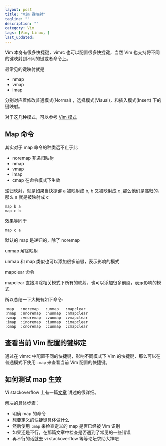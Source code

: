 ```yaml
---
layout: post
title: "Vim 键映射"
tagline: ""
description: ""
category: Vim
tags: [Vim, Linux, ]
last_updated: 
---
```


Vim 本身有很多快捷键，vimrc 也可以配置很多快捷键，当然 Vim 也支持将不同的键映射到不同的键或者命令上。

最常见的键映射就是

- nmap
- vmap
- imap

分别对应着修改普通模式(Normal) ，选择模式(Visual)，和插入模式(Insert) 下的键映射。

对于这几种模式，可以参考 [Vim 模式](/post/2015/05/vim-mode.html)

## Map 命令
其实对于 map 命令的种类远不止于此 

- noremap  非递归映射
- nmap
- vmap
- imap
- cmap 在命令模式下生效

递归映射，就是如果当快捷键 a 被映射成 b, b 又被映射成 c ,那么他们是递归的，那么 a 就是被映射成 c

	map b a
	map c b

效果等同于

	map c a

默认的 map 是递归的，除了 noremap 

unmap 解除映射

unmap 和 map 类似也可以添加很多前缀，表示影响的模式

mapclear 命令

mapclear 直接清除相关模式下所有的映射，也可以添加很多前缀，表示影响的模式

所以总结一下大概有如下命令:

	:map   :noremap   :unmap   :mapclear 
	:nmap  :nnoremap  :nunmap  :nmapclear
	:vmap  :vnoremap  :vunmap  :vmapclear
	:imap  :inoremap  :iunmap  :imapclear
	:cmap  :cnoremap  :cunmap  :cmapclear

## 查看当前 Vim 配置的键绑定

通过在 vimrc 中配置不同的快捷键，影响不同模式下 Vim 的快捷键，那么可以在普通模式下使用 `:map` 来查看当前 Vim 配置的快捷键。


## 如何测试 map 生效

Vi stackoverflow 上有一篇[文章](https://vi.stackexchange.com/questions/7722/how-to-debug-a-mapping) 讲述的很详细。

解决的具体步骤：

- 明确 map 的命令
- 想要定义的快捷键具体做什么
- 然后使用 `:map` 来检查定义的 map 是否已经被 Vim 识别
- 如果还是不行，在那篇文章中检查是否遇到了常见的一些错误
- 再不行的话就去 vi stackoverflow 等等论坛求助大神吧


